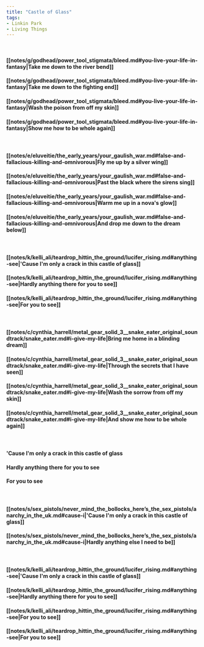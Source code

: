 ```yaml
---
title: "Castle of Glass"
tags:
- Linkin Park
- Living Things
---
```

&nbsp;
#### [[notes/g/godhead/power_tool_stigmata/bleed.md#you-live-your-life-in-fantasy|Take me down to the river bend]]
#### [[notes/g/godhead/power_tool_stigmata/bleed.md#you-live-your-life-in-fantasy|Take me down to the fighting end]]
#### [[notes/g/godhead/power_tool_stigmata/bleed.md#you-live-your-life-in-fantasy|Wash the poison from off my skin]]
#### [[notes/g/godhead/power_tool_stigmata/bleed.md#you-live-your-life-in-fantasy|Show me how to be whole again]]
&nbsp;
#### [[notes/e/eluveitie/the_early_years/your_gaulish_war.md#false-and-fallacious-killing-and-omnivorous|Fly me up by a silver wing]]
#### [[notes/e/eluveitie/the_early_years/your_gaulish_war.md#false-and-fallacious-killing-and-omnivorous|Past the black where the sirens sing]]
#### [[notes/e/eluveitie/the_early_years/your_gaulish_war.md#false-and-fallacious-killing-and-omnivorous|Warm me up in a nova's glow]]
#### [[notes/e/eluveitie/the_early_years/your_gaulish_war.md#false-and-fallacious-killing-and-omnivorous|And drop me down to the dream below]]
&nbsp;
#### [[notes/k/kelli_ali/teardrop_hittin_the_ground/lucifer_rising.md#anything-see|'Cause I'm only a crack in this castle of glass]]
#### [[notes/k/kelli_ali/teardrop_hittin_the_ground/lucifer_rising.md#anything-see|Hardly anything there for you to see]]
#### [[notes/k/kelli_ali/teardrop_hittin_the_ground/lucifer_rising.md#anything-see|For you to see]]
&nbsp;
#### [[notes/c/cynthia_harrell/metal_gear_solid_3__snake_eater_original_soundtrack/snake_eater.md#i-give-my-life|Bring me home in a blinding dream]]
#### [[notes/c/cynthia_harrell/metal_gear_solid_3__snake_eater_original_soundtrack/snake_eater.md#i-give-my-life|Through the secrets that I have seen]]
#### [[notes/c/cynthia_harrell/metal_gear_solid_3__snake_eater_original_soundtrack/snake_eater.md#i-give-my-life|Wash the sorrow from off my skin]]
#### [[notes/c/cynthia_harrell/metal_gear_solid_3__snake_eater_original_soundtrack/snake_eater.md#i-give-my-life|And show me how to be whole again]]
&nbsp;
#### 'Cause I'm only a crack in this castle of glass
#### Hardly anything there for you to see
#### For you to see
&nbsp;
#### [[notes/s/sex_pistols/never_mind_the_bollocks_here’s_the_sex_pistols/anarchy_in_the_uk.md#cause-i|'Cause I'm only a crack in this castle of glass]]
#### [[notes/s/sex_pistols/never_mind_the_bollocks_here’s_the_sex_pistols/anarchy_in_the_uk.md#cause-i|Hardly anything else I need to be]]
&nbsp;
#### [[notes/k/kelli_ali/teardrop_hittin_the_ground/lucifer_rising.md#anything-see|'Cause I'm only a crack in this castle of glass]]
#### [[notes/k/kelli_ali/teardrop_hittin_the_ground/lucifer_rising.md#anything-see|Hardly anything there for you to see]]
#### [[notes/k/kelli_ali/teardrop_hittin_the_ground/lucifer_rising.md#anything-see|For you to see]]
#### [[notes/k/kelli_ali/teardrop_hittin_the_ground/lucifer_rising.md#anything-see|For you to see]]
